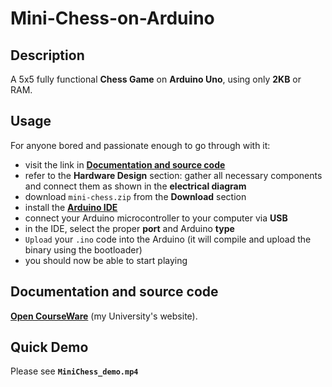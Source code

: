# Mini-Chess-on-Arduino

## Description
A 5x5 fully functional **Chess Game** on **Arduino Uno**, using only **2KB** or RAM.

## Usage
For anyone bored and passionate enough to go through with it:
- visit the link in **[Documentation and source code](#documentation-and-source-code)**
- refer to the **Hardware Design** section: gather all necessary components and connect them as shown in the **electrical diagram**
- download `mini-chess.zip` from the **Download** section
- install the **[Arduino IDE](https://www.arduino.cc/en/software)**
- connect your Arduino microcontroller to your computer via **USB**
- in the IDE, select the proper **port** and Arduino **type**
- `Upload` your `.ino` code into the Arduino (it will compile and upload the binary using the bootloader)
- you should now be able to start playing

## Documentation and source code
**[Open CourseWare](https://ocw.cs.pub.ro/courses/pm/prj2023/drtranca/mini-chess)** (my University's website).

## Quick Demo
Please see **`MiniChess_demo.mp4`**
